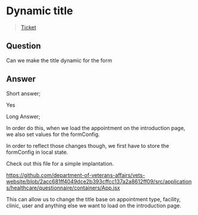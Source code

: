 # Dynamic title

> [Ticket](https://github.com/department-of-veterans-affairs/va.gov-team/issues/14869)

## Question

Can we make the title dynamic for the form

## Answer

Short answer; 

Yes

Long Answer;

In order do this, when we load the appointment on the introduction page, we also set values for the formConfig. 

In order to reflect those changes though, we first have to store the formConfig in local state. 

Check out this file for a simple implantation. 

https://github.com/department-of-veterans-affairs/vets-website/blob/2acc681ff4049dce2b393cffcc137a2a8612ff09/src/applications/healthcare/questionnaire/containers/App.jsx

This can allow us to change the title base on appointment type, facility, clinic, user and anything else we want to load on the introduction page. 



